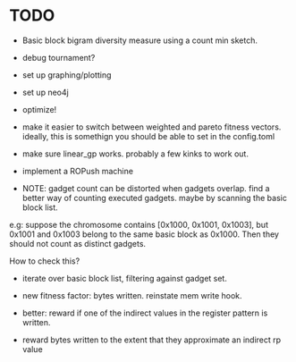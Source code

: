 # TODO

- Basic block bigram diversity measure using a count min sketch.

- debug tournament?
- set up graphing/plotting
- set up neo4j

- optimize!
- make it easier to switch between weighted and pareto fitness vectors.
ideally, this is somethign you should be able to set in the config.toml

- make sure linear_gp works. probably a few kinks to work out. 

- implement a ROPush machine

- NOTE: gadget count can be distorted when gadgets overlap. find a better
way of counting executed gadgets. maybe by scanning the basic block list.

e.g: suppose the chromosome contains [0x1000, 0x1001, 0x1003], but
0x1001 and 0x1003 belong to the same basic block as 0x1000. Then they
should not count as distinct gadgets. 

How to check this?
- iterate over basic block list, filtering against gadget set.

- new fitness factor: bytes written. reinstate mem write hook.
- better: reward if one of the indirect values in the register pattern is written.
- reward bytes written to the extent that they approximate an indirect rp value